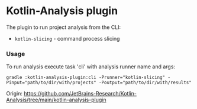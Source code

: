 # Kotlin-Analysis plugin

The plugin to run project analysis from the CLI:
* ```kotlin-slicing``` - command process slicing

### Usage

To run analysis execute task 'cli' with analysis runner name and args:

``` 
gradle :kotlin-analysis-plugin:cli -Prunner="kotlin-slicing" -Pinput="path/to/dir/with/projects" -Poutput="path/to/dir/with/results"
```

Origin: https://github.com/JetBrains-Research/Kotlin-Analysis/tree/main/kotlin-analysis-plugin
